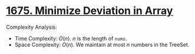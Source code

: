 # [1675. Minimize Deviation in Array](https://leetcode.com/problems/minimize-deviation-in-array/)


Complexity Analysis:

- Time Complexity: $O(n)$. $n$ is the length of `nums`.
- Space Complexity: $O(n)$. We maintain at most $n$ numbers in the TreeSet.
